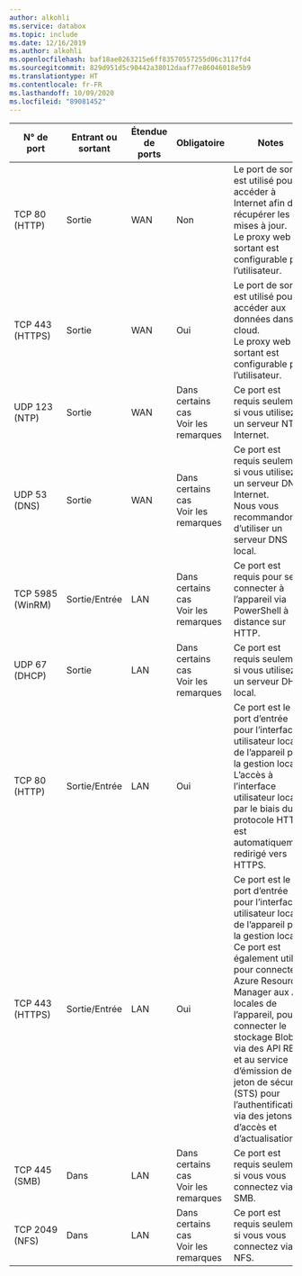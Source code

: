 ```yaml
---
author: alkohli
ms.service: databox
ms.topic: include
ms.date: 12/16/2019
ms.author: alkohli
ms.openlocfilehash: baf18ae0263215e6ff83570557255d06c3117fd4
ms.sourcegitcommit: 829d951d5c90442a38012daaf77e86046018e5b9
ms.translationtype: HT
ms.contentlocale: fr-FR
ms.lasthandoff: 10/09/2020
ms.locfileid: "89081452"
---
```

| N° de port| Entrant ou sortant | Étendue de ports| Obligatoire|   Notes |   |
|--------|-----|-----|-----------|----------|-----------|
| TCP 80 (HTTP)|Sortie|WAN |Non|Le port de sortie est utilisé pour accéder à Internet afin de récupérer les mises à jour. <br>Le proxy web sortant est configurable par l’utilisateur. |
| TCP 443 (HTTPS)|Sortie|WAN|Oui|Le port de sortie est utilisé pour accéder aux données dans le cloud.<br>Le proxy web sortant est configurable par l’utilisateur.|
| UDP 123 (NTP)|Sortie|WAN|Dans certains cas<br>Voir les remarques|Ce port est requis seulement si vous utilisez un serveur NTP Internet.  |   
| UDP 53 (DNS)|Sortie|WAN|Dans certains cas<br>Voir les remarques|Ce port est requis seulement si vous utilisez un serveur DNS Internet.<br>Nous vous recommandons d’utiliser un serveur DNS local. |
| TCP 5985 (WinRM)|Sortie/Entrée|LAN|Dans certains cas<br>Voir les remarques|Ce port est requis pour se connecter à l’appareil via PowerShell à distance sur HTTP.  |
| UDP 67 (DHCP)|Sortie|LAN|Dans certains cas<br>Voir les remarques|Ce port est requis seulement si vous utilisez un serveur DHCP local.  |
| TCP 80 (HTTP)|Sortie/Entrée|LAN|Oui|Ce port est le port d’entrée pour l’interface utilisateur locale de l’appareil pour la gestion locale. <br>L’accès à l’interface utilisateur locale par le biais du protocole HTTP est automatiquement redirigé vers HTTPS.  |
| TCP 443 (HTTPS)|Sortie/Entrée|LAN|Oui|Ce port est le port d’entrée pour l’interface utilisateur locale de l’appareil pour la gestion locale. Ce port est également utilisé pour connecter Azure Resource Manager aux API locales de l’appareil, pour connecter le stockage Blob via des API REST et au service d’émission de jeton de sécurité (STS) pour l’authentification via des jetons d’accès et d’actualisation.|
| TCP 445 (SMB)|Dans|LAN|Dans certains cas<br>Voir les remarques|Ce port est requis seulement si vous vous connectez via SMB. |
| TCP 2049 (NFS)|Dans|LAN|Dans certains cas<br>Voir les remarques|Ce port est requis seulement si vous vous connectez via NFS. |


